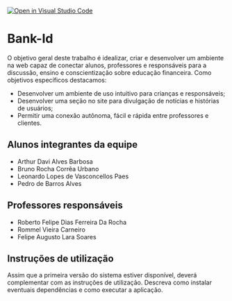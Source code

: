 [![Open in Visual Studio Code](https://classroom.github.com/assets/open-in-vscode-c66648af7eb3fe8bc4f294546bfd86ef473780cde1dea487d3c4ff354943c9ae.svg)](https://classroom.github.com/online_ide?assignment_repo_id=8475903&assignment_repo_type=AssignmentRepo)
# Bank-Id

O objetivo geral deste trabalho é idealizar, criar e desenvolver um ambiente na web capaz de conectar alunos, professores e responsáveis para a discussão, ensino e conscientização sobre educação financeira.
Como objetivos específicos destacamos:

* Desenvolver um ambiente de uso intuitivo para crianças e responsáveis;
* Desenvolver uma seção no site para divulgação de notícias e histórias de usuários;
* Permitir uma conexão autônoma, fácil e rápida entre professores e clientes.


## Alunos integrantes da equipe

* Arthur Davi Alves Barbosa
* Bruno Rocha Corrêa Urbano
* Leonardo Lopes de Vasconcellos Paes
* Pedro de Barros Alves

## Professores responsáveis

* Roberto Felipe Dias Ferreira Da Rocha
* Rommel Vieira Carneiro
* Felipe Augusto Lara Soares

## Instruções de utilização

Assim que a primeira versão do sistema estiver disponível, deverá complementar com as instruções de utilização. Descreva como instalar eventuais dependências e como executar a aplicação.
